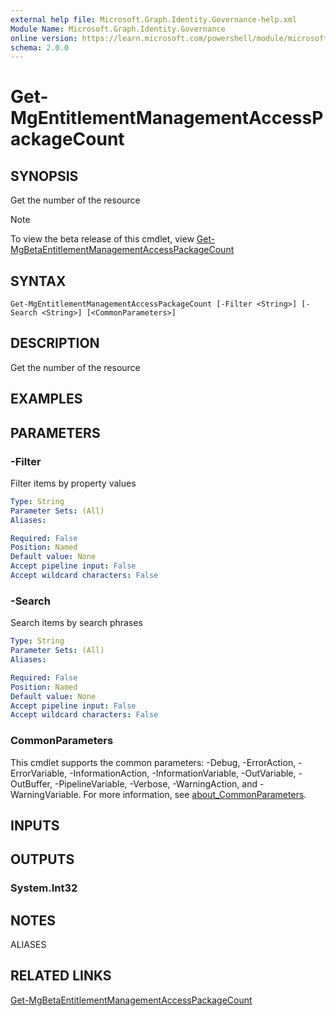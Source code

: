 ```yaml
---
external help file: Microsoft.Graph.Identity.Governance-help.xml
Module Name: Microsoft.Graph.Identity.Governance
online version: https://learn.microsoft.com/powershell/module/microsoft.graph.identity.governance/get-mgentitlementmanagementaccesspackagecount
schema: 2.0.0
---
```


# Get-MgEntitlementManagementAccessPackageCount

## SYNOPSIS
Get the number of the resource

> [!NOTE]
> To view the beta release of this cmdlet, view [Get-MgBetaEntitlementManagementAccessPackageCount](/powershell/module/Microsoft.Graph.Beta.Identity.Governance/Get-MgBetaEntitlementManagementAccessPackageCount?view=graph-powershell-beta)

## SYNTAX

```
Get-MgEntitlementManagementAccessPackageCount [-Filter <String>] [-Search <String>] [<CommonParameters>]
```

## DESCRIPTION
Get the number of the resource

## EXAMPLES

## PARAMETERS

### -Filter
Filter items by property values

```yaml
Type: String
Parameter Sets: (All)
Aliases:

Required: False
Position: Named
Default value: None
Accept pipeline input: False
Accept wildcard characters: False
```

### -Search
Search items by search phrases

```yaml
Type: String
Parameter Sets: (All)
Aliases:

Required: False
Position: Named
Default value: None
Accept pipeline input: False
Accept wildcard characters: False
```

### CommonParameters
This cmdlet supports the common parameters: -Debug, -ErrorAction, -ErrorVariable, -InformationAction, -InformationVariable, -OutVariable, -OutBuffer, -PipelineVariable, -Verbose, -WarningAction, and -WarningVariable. For more information, see [about_CommonParameters](http://go.microsoft.com/fwlink/?LinkID=113216).

## INPUTS

## OUTPUTS

### System.Int32
## NOTES

ALIASES

## RELATED LINKS

[Get-MgBetaEntitlementManagementAccessPackageCount](/powershell/module/Microsoft.Graph.Beta.Identity.Governance/Get-MgBetaEntitlementManagementAccessPackageCount?view=graph-powershell-beta)

